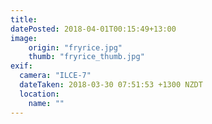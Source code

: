 ```yaml
---
title: 
datePosted: 2018-04-01T00:15:49+13:00
image: 
    origin: "fryrice.jpg"
    thumb: "fryrice_thumb.jpg"
exif:
  camera: "ILCE-7"
  dateTaken: 2018-03-30 07:51:53 +1300 NZDT
  location:
    name: ""
---
```



	